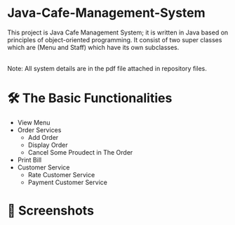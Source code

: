 # Java-Cafe-Management-System
This project is Java Cafe Management System; it is written in Java based on principles of object-oriented programming. It consist of two super classes which are (Menu and Staff) which have its own subclasses. 

<br>
Note: All system details are in the pdf file attached in repository files.

# 🛠️ The Basic Functionalities
* View Menu
* Order Services
  * Add Order
  * Display Order
  * Cancel Some Proudect in The Order
* Print Bill
* Customer Service
  * Rate Customer Service
  * Payment Customer Service
  
# 📸 Screenshots
